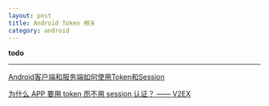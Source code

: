 ```yaml
---
layout: post
title: Android Token 相关
category: android
---
```


**todo**


---

[Android客户端和服务端如何使用Token和Session](http://wyong.blog.51cto.com/1115465/1553352)

[为什么 APP 要用 token 而不用 session 认证？ —— V2EX  ](https://www.v2ex.com/t/148426)

